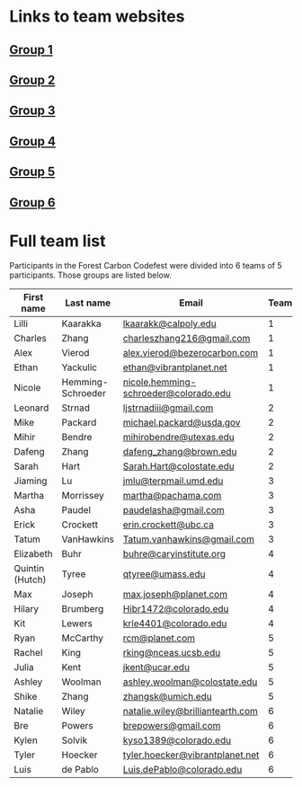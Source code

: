 # Links to team websites

## [Group 1](https://cu-esiil.github.io/FCC24_Group_1/)
## [Group 2](https://cu-esiil.github.io/FCC_Group_2)
## [Group 3](https://cu-esiil.github.io/FCC_Group_3/)
## [Group 4](https://cu-esiil.github.io/FCC24_Group_4/)
## [Group 5](https://cu-esiil.github.io/FCC24_Group_5/)
## [Group 6](https://cu-esiil.github.io/FCC24_Group_6/)

# Full team list

Participants in the Forest Carbon Codefest were divided into 6 teams of 5 participants. Those groups are listed below.

| First name            | Last name             | Email                                      | Team | Tech Lead |
|-----------------------|-----------------------|--------------------------------------------|------|-----------|
| Lilli                 | Kaarakka              | lkaarakk@calpoly.edu                       | 1    |*|
| Charles               | Zhang                 | charleszhang216@gmail.com                  | 1    | |
| Alex                  | Vierod                | alex.vierod@bezerocarbon.com               | 1    | |
| Ethan                 | Yackulic              | ethan@vibrantplanet.net                    | 1    | |
| Nicole                | Hemming-Schroeder     | nicole.hemming-schroeder@colorado.edu      | 1    | |
| Leonard               | Strnad                | ljstrnadiii@gmail.com                      | 2    |*|
| Mike                  | Packard               | michael.packard@usda.gov                   | 2    | |
| Mihir                 | Bendre                | mihirobendre@utexas.edu                    | 2    | |
| Dafeng                | Zhang                 | dafeng_zhang@brown.edu                     | 2    | |
| Sarah                 | Hart                  | Sarah.Hart@colostate.edu                   | 2    | |
| Jiaming               | Lu                    | jmlu@terpmail.umd.edu                      | 3    |*|
| Martha                | Morrissey             | martha@pachama.com                         | 3    | |
| Asha                  | Paudel                | paudelasha@gmail.com                       | 3    | |
| Erick                 | Crockett              | erin.crockett@ubc.ca                       | 3    | |
| Tatum                 | VanHawkins            | Tatum.vanhawkins@gmail.com                 | 3    | |
| Elizabeth             | Buhr                  | buhre@caryinstitute.org                    | 4    |*|
| Quintin (Hutch)       | Tyree                 | qtyree@umass.edu                           | 4    | |
| Max                   | Joseph                | max.joseph@planet.com                      | 4    | |
| Hilary                | Brumberg              | Hibr1472@colorado.edu                      | 4    | |
| Kit                   | Lewers                | krle4401@colorado.edu                      | 4    | |
| Ryan                  | McCarthy              | rcm@planet.com                             | 5    |*|
| Rachel                | King                  | rking@nceas.ucsb.edu                       | 5    | |
| Julia                 | Kent                  | jkent@ucar.edu                             | 5    | |
| Ashley                | Woolman               | ashley.woolman@colostate.edu               | 5    | |
| Shike                 | Zhang                 | zhangsk@umich.edu                          | 5    | |
| Natalie               | Wiley                 | natalie.wiley@brilliantearth.com           | 6    |*|
| Bre                   | Powers                | brepowers@gmail.com                        | 6    | |
| Kylen                 | Solvik                | kyso1389@colorado.edu                      | 6    | |
| Tyler                 | Hoecker               | tyler.hoecker@vibrantplanet.net            | 6    | |
| Luis                  | de Pablo              | Luis.dePablo@colorado.edu                  | 6    | |

